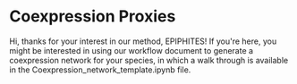 # Coexpression Proxies
Hi, thanks for your interest in our method, EPIPHITES! If you're here, you might be interested in using our workflow document to generate a coexpression network for your species, in which a walk through is available in the Coexpression_network_template.ipynb file.
